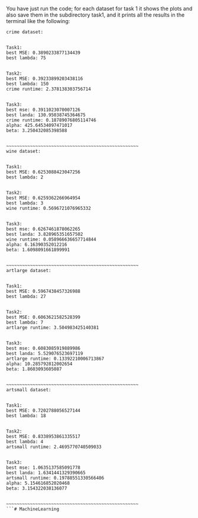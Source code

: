 You have just run the code; for each dataset for task 1 it shows the plots and also save them in the subdirectory task1, and it prints all the results in the terminal like the following:
```
crime dataset:


Task1:
best MSE: 0.3890233877134439
best lambda: 75


Task2:
best MSE: 0.39233899203438116
best lambda: 150
crime runtime: 2.378138303756714


Task3:
best mse: 0.3911023070007126
best landa: 130.95038745364675
crime runtime: 0.18789076805114746
alpha: 425.64534097471017
beta: 3.250432085398588


~~~~~~~~~~~~~~~~~~~~~~~~~~~~~~~~~~~~~~~~~~~~~~~~~~
wine dataset:


Task1:
best MSE: 0.6253088423047256
best lambda: 2


Task2:
best MSE: 0.6259362266964954
best lambda: 3
wine runtime: 0.5696721076965332


Task3:
best mse: 0.6267461878062265
best landa: 3.828965351657502
wine runtime: 0.058966636657714844
alpha: 6.16390352012216
beta: 1.6098091661899991


~~~~~~~~~~~~~~~~~~~~~~~~~~~~~~~~~~~~~~~~~~~~~~~~~~
artlarge dataset:


Task1:
best MSE: 0.5967438457326988
best lambda: 27


Task2:
best MSE: 0.6063621582528399
best lambda: 7
artlarge runtime: 3.504983425140381


Task3:
best mse: 0.6083085919889986
best landa: 5.529076523697119
artlarge runtime: 0.13392210006713867
alpha: 10.285792812002654
beta: 1.8603093605087


~~~~~~~~~~~~~~~~~~~~~~~~~~~~~~~~~~~~~~~~~~~~~~~~~~
artsmall dataset:


Task1:
best MSE: 0.7202788056527144
best lambda: 18


Task2:
best MSE: 0.8338953861335517
best lambda: 4
artsmall runtime: 2.4695770740509033


Task3:
best mse: 1.0635137585091778
best landa: 1.6341441329390665
artsmall runtime: 0.19788551330566406
alpha: 5.154616852020468
beta: 3.154322038136077


~~~~~~~~~~~~~~~~~~~~~~~~~~~~~~~~~~~~~~~~~~~~~~~~~~
```# MachineLearning
